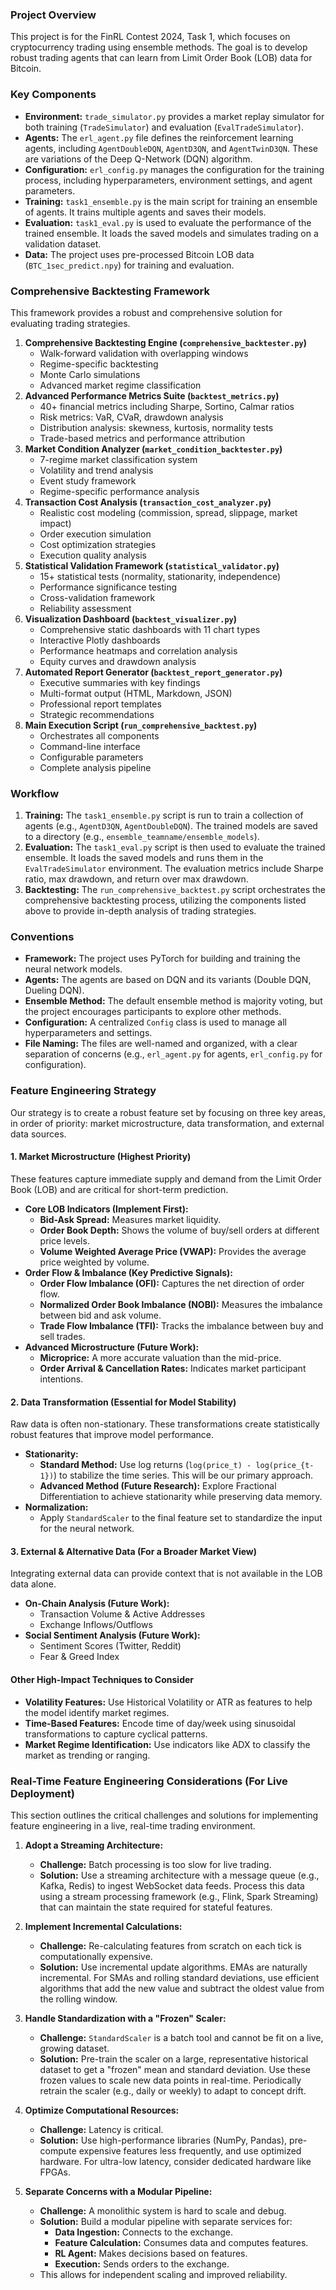 ### Project Overview

This project is for the FinRL Contest 2024, Task 1, which focuses on cryptocurrency trading using ensemble methods. The goal is to develop robust trading agents that can learn from Limit Order Book (LOB) data for Bitcoin.

### Key Components

*   **Environment:** `trade_simulator.py` provides a market replay simulator for both training (`TradeSimulator`) and evaluation (`EvalTradeSimulator`).
*   **Agents:** The `erl_agent.py` file defines the reinforcement learning agents, including `AgentDoubleDQN`, `AgentD3QN`, and `AgentTwinD3QN`. These are variations of the Deep Q-Network (DQN) algorithm.
*   **Configuration:** `erl_config.py` manages the configuration for the training process, including hyperparameters, environment settings, and agent parameters.
*   **Training:** `task1_ensemble.py` is the main script for training an ensemble of agents. It trains multiple agents and saves their models.
*   **Evaluation:** `task1_eval.py` is used to evaluate the performance of the trained ensemble. It loads the saved models and simulates trading on a validation dataset.
*   **Data:** The project uses pre-processed Bitcoin LOB data (`BTC_1sec_predict.npy`) for training and evaluation.

### Comprehensive Backtesting Framework

This framework provides a robust and comprehensive solution for evaluating trading strategies.

1.  **Comprehensive Backtesting Engine (`comprehensive_backtester.py`)**
    *   Walk-forward validation with overlapping windows
    *   Regime-specific backtesting
    *   Monte Carlo simulations
    *   Advanced market regime classification
2.  **Advanced Performance Metrics Suite (`backtest_metrics.py`)**
    *   40+ financial metrics including Sharpe, Sortino, Calmar ratios
    *   Risk metrics: VaR, CVaR, drawdown analysis
    *   Distribution analysis: skewness, kurtosis, normality tests
    *   Trade-based metrics and performance attribution
3.  **Market Condition Analyzer (`market_condition_backtester.py`)**
    *   7-regime market classification system
    *   Volatility and trend analysis
    *   Event study framework
    *   Regime-specific performance analysis
4.  **Transaction Cost Analysis (`transaction_cost_analyzer.py`)**
    *   Realistic cost modeling (commission, spread, slippage, market impact)
    *   Order execution simulation
    *   Cost optimization strategies
    *   Execution quality analysis
5.  **Statistical Validation Framework (`statistical_validator.py`)**
    *   15+ statistical tests (normality, stationarity, independence)
    *   Performance significance testing
    *   Cross-validation framework
    *   Reliability assessment
6.  **Visualization Dashboard (`backtest_visualizer.py`)**
    *   Comprehensive static dashboards with 11 chart types
    *   Interactive Plotly dashboards
    *   Performance heatmaps and correlation analysis
    *   Equity curves and drawdown analysis
7.  **Automated Report Generator (`backtest_report_generator.py`)**
    *   Executive summaries with key findings
    *   Multi-format output (HTML, Markdown, JSON)
    *   Professional report templates
    *   Strategic recommendations
8.  **Main Execution Script (`run_comprehensive_backtest.py`)**
    *   Orchestrates all components
    *   Command-line interface
    *   Configurable parameters
    *   Complete analysis pipeline

### Workflow

1.  **Training:** The `task1_ensemble.py` script is run to train a collection of agents (e.g., `AgentD3QN`, `AgentDoubleDQN`). The trained models are saved to a directory (e.g., `ensemble_teamname/ensemble_models`).
2.  **Evaluation:** The `task1_eval.py` script is then used to evaluate the trained ensemble. It loads the saved models and runs them in the `EvalTradeSimulator` environment. The evaluation metrics include Sharpe ratio, max drawdown, and return over max drawdown.
3.  **Backtesting:** The `run_comprehensive_backtest.py` script orchestrates the comprehensive backtesting process, utilizing the components listed above to provide in-depth analysis of trading strategies.

### Conventions

*   **Framework:** The project uses PyTorch for building and training the neural network models.
*   **Agents:** The agents are based on DQN and its variants (Double DQN, Dueling DQN).
*   **Ensemble Method:** The default ensemble method is majority voting, but the project encourages participants to explore other methods.
*   **Configuration:** A centralized `Config` class is used to manage all hyperparameters and settings.
*   **File Naming:** The files are well-named and organized, with a clear separation of concerns (e.g., `erl_agent.py` for agents, `erl_config.py` for configuration).

### Feature Engineering Strategy

Our strategy is to create a robust feature set by focusing on three key areas, in order of priority: market microstructure, data transformation, and external data sources.

#### 1. Market Microstructure (Highest Priority)

These features capture immediate supply and demand from the Limit Order Book (LOB) and are critical for short-term prediction.

*   **Core LOB Indicators (Implement First):**
    *   **Bid-Ask Spread:** Measures market liquidity.
    *   **Order Book Depth:** Shows the volume of buy/sell orders at different price levels.
    *   **Volume Weighted Average Price (VWAP):** Provides the average price weighted by volume.
*   **Order Flow & Imbalance (Key Predictive Signals):**
    *   **Order Flow Imbalance (OFI):** Captures the net direction of order flow.
    *   **Normalized Order Book Imbalance (NOBI):** Measures the imbalance between bid and ask volume.
    *   **Trade Flow Imbalance (TFI):** Tracks the imbalance between buy and sell trades.
*   **Advanced Microstructure (Future Work):**
    *   **Microprice:** A more accurate valuation than the mid-price.
    *   **Order Arrival & Cancellation Rates:** Indicates market participant intentions.

#### 2. Data Transformation (Essential for Model Stability)

Raw data is often non-stationary. These transformations create statistically robust features that improve model performance.

*   **Stationarity:**
    *   **Standard Method:** Use log returns (`log(price_t) - log(price_{t-1})`) to stabilize the time series. This will be our primary approach.
    *   **Advanced Method (Future Research):** Explore Fractional Differentiation to achieve stationarity while preserving data memory.
*   **Normalization:**
    *   Apply `StandardScaler` to the final feature set to standardize the input for the neural network.

#### 3. External & Alternative Data (For a Broader Market View)

Integrating external data can provide context that is not available in the LOB data alone.

*   **On-Chain Analysis (Future Work):**
    *   Transaction Volume & Active Addresses
    *   Exchange Inflows/Outflows
*   **Social Sentiment Analysis (Future Work):**
    *   Sentiment Scores (Twitter, Reddit)
    *   Fear & Greed Index

#### Other High-Impact Techniques to Consider

*   **Volatility Features:** Use Historical Volatility or ATR as features to help the model identify market regimes.
*   **Time-Based Features:** Encode time of day/week using sinusoidal transformations to capture cyclical patterns.
*   **Market Regime Identification:** Use indicators like ADX to classify the market as trending or ranging.

### Real-Time Feature Engineering Considerations (For Live Deployment)

This section outlines the critical challenges and solutions for implementing feature engineering in a live, real-time trading environment.

1.  **Adopt a Streaming Architecture:**
    *   **Challenge:** Batch processing is too slow for live trading.
    *   **Solution:** Use a streaming architecture with a message queue (e.g., Kafka, Redis) to ingest WebSocket data feeds. Process this data using a stream processing framework (e.g., Flink, Spark Streaming) that can maintain the state required for stateful features.

2.  **Implement Incremental Calculations:**
    *   **Challenge:** Re-calculating features from scratch on each tick is computationally expensive.
    *   **Solution:** Use incremental update algorithms. EMAs are naturally incremental. For SMAs and rolling standard deviations, use efficient algorithms that add the new value and subtract the oldest value from the rolling window.

3.  **Handle Standardization with a "Frozen" Scaler:**
    *   **Challenge:** `StandardScaler` is a batch tool and cannot be fit on a live, growing dataset.
    *   **Solution:** Pre-train the scaler on a large, representative historical dataset to get a "frozen" mean and standard deviation. Use these frozen values to scale new data points in real-time. Periodically retrain the scaler (e.g., daily or weekly) to adapt to concept drift.

4.  **Optimize Computational Resources:**
    *   **Challenge:** Latency is critical.
    *   **Solution:** Use high-performance libraries (NumPy, Pandas), pre-compute expensive features less frequently, and use optimized hardware. For ultra-low latency, consider dedicated hardware like FPGAs.

5.  **Separate Concerns with a Modular Pipeline:**
    *   **Challenge:** A monolithic system is hard to scale and debug.
    *   **Solution:** Build a modular pipeline with separate services for:
        *   **Data Ingestion:** Connects to the exchange.
        *   **Feature Calculation:** Consumes data and computes features.
        *   **RL Agent:** Makes decisions based on features.
        *   **Execution:** Sends orders to the exchange.
    *   This allows for independent scaling and improved reliability.